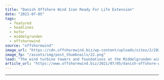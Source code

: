 ```yaml
---
title: "Danish Offshore Wind Icon Ready For Life Extension"
date: "2021-07-05"
tags: 
  - featured
  - headlines
  - hofor
  - middelgrunden
  - offshorewind
source: "offshorewind"
image_url: "https://cdn.offshorewind.biz/wp-content/uploads/sites/2/2021/07/05120004/Middelgrunden.png"
image_fp: "/assets/img/post_thumbnails/22.png"
lead: "The wind turbine towers and foundations at the Middelgrunden wind farm offshore Copenhagen have"
article_url: "https://www.offshorewind.biz/2021/07/05/danish-offshore-wind-icon-ready-for-life-extension/"
---
```


---
